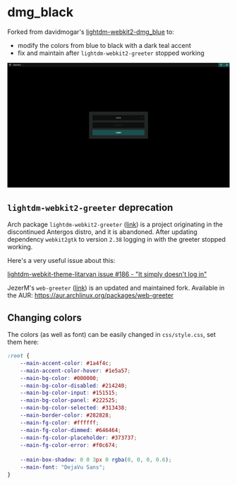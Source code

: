 # dmg_black

Forked from davidmogar's [lightdm-webkit2-dmg_blue](https://github.com/davidmogar/lightdm-webkit2-dmg_blue) to:
* modify the colors from blue to black with a dark teal accent 
* fix and maintain after `lightdm-webkit2-greeter` stopped working

![screenshot](screenshot.png)

## `lightdm-webkit2-greeter` deprecation

Arch package `lightdm-webkit2-greeter` ([link](https://github.com/Antergos/web-greeter)) is a project originating in the discontinued Antergos distro, and it is abandoned. After updating dependency `webkit2gtk` to version `2.38` logging in with the greeter stopped working.

Here's a very useful issue about this:

[lightdm-webkit-theme-litarvan issue #186 - "It simply doesn't log in"](https://github.com/Litarvan/lightdm-webkit-theme-litarvan/issues/186)

JezerM's `web-greeter` ([link](https://github.com/jezerm/web-greeter)) is an updated and maintained fork. Available in the AUR: https://aur.archlinux.org/packages/web-greeter 

## Changing colors

The colors (as well as font) can be easily changed in `css/style.css`, set them here:

```css
:root {
    --main-accent-color: #1a4f4c;
    --main-accent-color-hover: #1e5a57;
    --main-bg-color: #000000;
    --main-bg-color-disabled: #214240;
    --main-bg-color-input: #151515;
    --main-bg-color-panel: #222525;
    --main-bg-color-selected: #313438;
    --main-border-color: #282828;
    --main-fg-color: #ffffff;
    --main-fg-color-dimmed: #646464;
    --main-fg-color-placeholder: #373737;
    --main-fg-color-error: #f0c674;

    --main-box-shadow: 0 0 3px 0 rgba(0, 0, 0, 0.6);
    --main-font: "DejaVu Sans";
}
```
